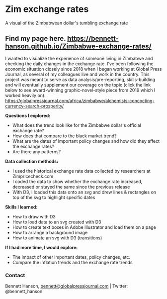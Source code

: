 # Zim exchange rates
 A visual of the Zimbabwean dollar's tumbling exchange rate

## Find my page here. https://bennett-hanson.github.io/Zimbabwe-exchange-rates/

I wanted to visualize the experience of someone living in Zimbabwe and checking the daily changes in the exchange rate. I've been following the economic situation closely since 2018 when I began working at Global Press Journal, as several of my colleagues live and work in the country. This project was meant to serve as data analysis/pre-reporting, skills-building and will eventually supplement our coverage on the topic (click the link below to see award-winning graphic-novel-style piece from 2019 which I worked heavily on).
https://globalpressjournal.com/africa/zimbabwe/alchemists-concocting-currency-search-prosperity/

__Questions I explored:__
- What does the trend look like for the Zimbabwe dollar's official exchange rate?
- How does that compare to the black market trend?
- What are the dates of important policy changes and how did they affect the exchange rates?
- Are there any patterns?

__Data collection methods:__
- I used the historical exchange rate data collected by researchers at Zimpricecheck.com
- I coded the data to show whether the exchange rate increased, decreased or stayed the same since the previous release
- With D3, I loaded this data onto an svg and drew lines & rectangles on top of the svg to highlight specific dates

__Skills I learned:__
- How to draw with D3
- How to load data to an svg created with D3
- How to create text boxes in Adobe Illustrator and load them on a page
- How to arrange a background image
- How to animate an svg with D3 (transitions)

__If I had more time, I would explore:__
- The impact of other important dates, policy changes, etc.
- Compare the inflation trends and the exchange rate trends

### Contact

Bennett Hanson, bennett@globalpressjournal.com | Twitter: @bennett_hanson
